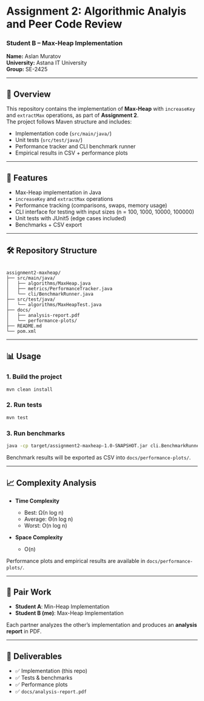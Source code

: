 # Assignment 2: Algorithmic Analyis and Peer Code Review  
### Student B – Max-Heap Implementation  

**Name:** Aslan Muratov  
**University:** Astana IT University  
**Group:** SE-2425  

---

## 📖 Overview  
This repository contains the implementation of **Max-Heap** with `increaseKey` and `extractMax` operations, as part of **Assignment 2**.  
The project follows Maven structure and includes:  
- Implementation code (`src/main/java/`)  
- Unit tests (`src/test/java/`)  
- Performance tracker and CLI benchmark runner  
- Empirical results in CSV + performance plots  

---

## 🚀 Features  
- Max-Heap implementation in Java  
- `increaseKey` and `extractMax` operations  
- Performance tracking (comparisons, swaps, memory usage)  
- CLI interface for testing with input sizes (n = 100, 1000, 10000, 100000)  
- Unit tests with JUnit5 (edge cases included)  
- Benchmarks + CSV export  

---

## 🛠️ Repository Structure  

```

assignment2-maxheap/
├── src/main/java/
│   ├── algorithms/MaxHeap.java
│   ├── metrics/PerformanceTracker.java
│   └── cli/BenchmarkRunner.java
├── src/test/java/
│   └── algorithms/MaxHeapTest.java
├── docs/
│   ├── analysis-report.pdf
│   └── performance-plots/
├── README.md
└── pom.xml

````

---

## 📊 Usage  

### 1. Build the project  
```bash
mvn clean install
````

### 2. Run tests

```bash
mvn test
```

### 3. Run benchmarks

```bash
java -cp target/assignment2-maxheap-1.0-SNAPSHOT.jar cli.BenchmarkRunner
```

Benchmark results will be exported as CSV into `docs/performance-plots/`.

---

## 📈 Complexity Analysis

* **Time Complexity**

  * Best: Ω(n log n)
  * Average: Θ(n log n)
  * Worst: O(n log n)

* **Space Complexity**

  * O(n)

Performance plots and empirical results are available in `docs/performance-plots/`.

---

## 👥 Pair Work

* **Student A**: Min-Heap Implementation
* **Student B (me)**: Max-Heap Implementation

Each partner analyzes the other’s implementation and produces an **analysis report** in PDF.

---

## 📑 Deliverables

* ✅ Implementation (this repo)
* ✅ Tests & benchmarks
* ✅ Performance plots
* ✅ `docs/analysis-report.pdf`




